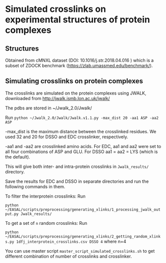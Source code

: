 # Simulated crosslinks on experimental structures of protein complexes

## Structures
Obtained from cMNXL dataset (DOI: 10.1016/j.str.2018.04.016 ) which is a subset of ZDOCK benchmark (https://zlab.umassmed.edu/benchmark/). 

## Simulating crosslinks on protein complexes

The crosslinks are simulated on the protein complexes using JWALK, downloaded from http://jwalk.ismb.lon.ac.uk/jwalk/

The pdbs are stored in ~/Jwalk_2.0/Jwalk/

Run `python ~/Jwalk_2.0/Jwalk/Jwalk.v1.1.py -max_dist 20 -aa1 ASP -aa2 ASP`

 -max_dist is the maximum distance between the crosslinked residues.  We used 32 and 20 for DSSO and EDC crosslinker, respectively.

 -aa1 and -aa2 are crosslinked amino acids. For EDC, aa1 and aa2 were set to all four combinations of ASP and GLU. For DSSO aa1 = aa2 = LYS (which is the default). 

This will give both inter- and intra-protein crosslinks in `Jwalk_results/` directory. 

Save the results for EDC and DSSO in separate directories and run the following commands in them.

To filter the interprotein crosslinks: Run 

`python ~/EASAL/scripts/preprocessing/generating_xlinks/1_processing_jwalk_output.py Jwalk_results/`

To get a set of `n` random crosslinks: Run 

`python ~/EASAL/scripts/preprocessing/generating_xlinks/2_getting_random_xlinks.py 1dfj_interprotein_crosslinks.csv DSSO 4` where n=4

You can use master script `master_script_simulated_crosslinks.sh` to get different combination of number of crosslinks and crosslinker. 


